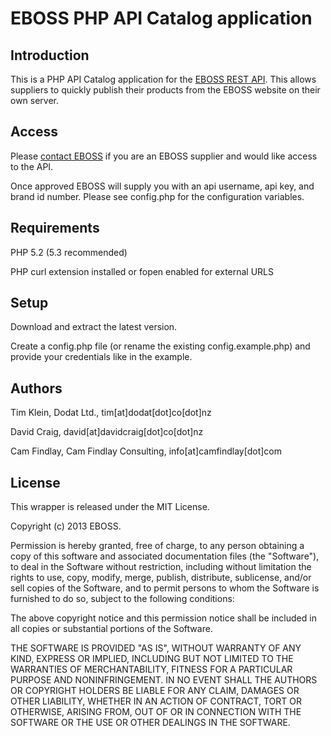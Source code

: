 EBOSS PHP API Catalog application
=============================


Introduction
------------
This is a PHP API Catalog application for the [EBOSS REST API](https://github.com/eboss-api/api-docs). 
This allows suppliers to quickly publish their products from the EBOSS website on their own server.


Access
------
Please [contact EBOSS](http://www.eboss.co.nz/contact) if you are an EBOSS supplier and would like access to the API.

Once approved EBOSS will supply you with an api username, api key, and brand id number.
Please see config.php for the configuration variables.


Requirements
------------
PHP 5.2 (5.3 recommended)

PHP curl extension installed or fopen enabled for external URLS


Setup
-----

Download and extract the latest version.

Create a config.php file (or rename the existing config.example.php) and provide your credentials like in the example.


Authors
-------
Tim Klein, Dodat Ltd., tim[at]dodat[dot]co[dot]nz

David Craig, david[at]davidcraig[dot]co[dot]nz

Cam Findlay, Cam Findlay Consulting, info[at]camfindlay[dot]com


License
-------
This wrapper is released under the MIT License.

Copyright (c) 2013 EBOSS.

Permission is hereby granted, free of charge, to any person obtaining a copy of this software and associated documentation files (the "Software"), to deal in the Software without restriction, including without limitation the rights to use, copy, modify, merge, publish, distribute, sublicense, and/or sell copies of the Software, and to permit persons to whom the Software is furnished to do so, subject to the following conditions:

The above copyright notice and this permission notice shall be included in all copies or substantial portions of the Software.

THE SOFTWARE IS PROVIDED "AS IS", WITHOUT WARRANTY OF ANY KIND, EXPRESS OR IMPLIED, INCLUDING BUT NOT LIMITED TO THE WARRANTIES OF MERCHANTABILITY, FITNESS FOR A PARTICULAR PURPOSE AND NONINFRINGEMENT. IN NO EVENT SHALL THE AUTHORS OR COPYRIGHT HOLDERS BE LIABLE FOR ANY CLAIM, DAMAGES OR OTHER LIABILITY, WHETHER IN AN ACTION OF CONTRACT, TORT OR OTHERWISE, ARISING FROM, OUT OF OR IN CONNECTION WITH THE SOFTWARE OR THE USE OR OTHER DEALINGS IN THE SOFTWARE.
